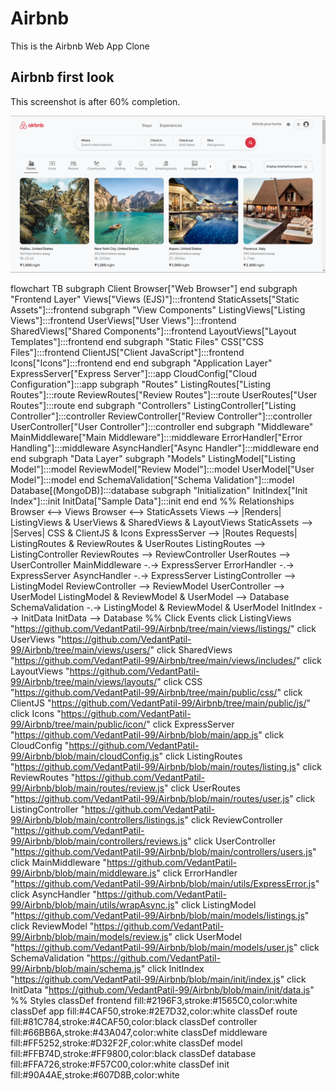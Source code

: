 # Airbnb

This is the Airbnb Web App Clone

## Airbnb first look

This screenshot is after 60% completion.

![Airbnb first look](public/icon/Airbnb_firstlook.png)


flowchart TB
    subgraph Client
        Browser["Web Browser"]
    end
    subgraph "Frontend Layer"
        Views["Views (EJS)"]:::frontend
        StaticAssets["Static Assets"]:::frontend 
        subgraph "View Components"
            ListingViews["Listing Views"]:::frontend
            UserViews["User Views"]:::frontend
            SharedViews["Shared Components"]:::frontend
            LayoutViews["Layout Templates"]:::frontend
        end
        subgraph "Static Files"
            CSS["CSS Files"]:::frontend
            ClientJS["Client JavaScript"]:::frontend
            Icons["Icons"]:::frontend
        end
    end
    subgraph "Application Layer"
        ExpressServer["Express Server"]:::app
        CloudConfig["Cloud Configuration"]:::app
        subgraph "Routes"
            ListingRoutes["Listing Routes"]:::route
            ReviewRoutes["Review Routes"]:::route
            UserRoutes["User Routes"]:::route
        end
        subgraph "Controllers"
            ListingController["Listing Controller"]:::controller
            ReviewController["Review Controller"]:::controller
            UserController["User Controller"]:::controller
        end
        subgraph "Middleware"
            MainMiddleware["Main Middleware"]:::middleware
            ErrorHandler["Error Handling"]:::middleware
            AsyncHandler["Async Handler"]:::middleware
        end
    end
    subgraph "Data Layer"
        subgraph "Models"
            ListingModel["Listing Model"]:::model
            ReviewModel["Review Model"]:::model
            UserModel["User Model"]:::model
        end 
        SchemaValidation["Schema Validation"]:::model
        Database[(MongoDB)]:::database
        subgraph "Initialization"
            InitIndex["Init Index"]:::init
            InitData["Sample Data"]:::init
        end
    end
    %% Relationships
    Browser <--> Views
    Browser <--> StaticAssets
    Views --> |Renders| ListingViews & UserViews & SharedViews & LayoutViews
    StaticAssets --> |Serves| CSS & ClientJS & Icons
    ExpressServer --> |Routes Requests| ListingRoutes & ReviewRoutes & UserRoutes
    ListingRoutes --> ListingController
    ReviewRoutes --> ReviewController
    UserRoutes --> UserController
    MainMiddleware -.-> ExpressServer
    ErrorHandler -.-> ExpressServer
    AsyncHandler -.-> ExpressServer
    ListingController --> ListingModel
    ReviewController --> ReviewModel
    UserController --> UserModel
    ListingModel & ReviewModel & UserModel --> Database
    SchemaValidation -.-> ListingModel & ReviewModel & UserModel
    InitIndex --> InitData
    InitData --> Database
    %% Click Events
    click ListingViews "https://github.com/VedantPatil-99/Airbnb/tree/main/views/listings/"
    click UserViews "https://github.com/VedantPatil-99/Airbnb/tree/main/views/users/"
    click SharedViews "https://github.com/VedantPatil-99/Airbnb/tree/main/views/includes/"
    click LayoutViews "https://github.com/VedantPatil-99/Airbnb/tree/main/views/layouts/"
    click CSS "https://github.com/VedantPatil-99/Airbnb/tree/main/public/css/"
    click ClientJS "https://github.com/VedantPatil-99/Airbnb/tree/main/public/js/"
    click Icons "https://github.com/VedantPatil-99/Airbnb/tree/main/public/icon/"
    click ExpressServer "https://github.com/VedantPatil-99/Airbnb/blob/main/app.js"
    click CloudConfig "https://github.com/VedantPatil-99/Airbnb/blob/main/cloudConfig.js"
    click ListingRoutes "https://github.com/VedantPatil-99/Airbnb/blob/main/routes/listing.js"
    click ReviewRoutes "https://github.com/VedantPatil-99/Airbnb/blob/main/routes/review.js"
    click UserRoutes "https://github.com/VedantPatil-99/Airbnb/blob/main/routes/user.js"
    click ListingController "https://github.com/VedantPatil-99/Airbnb/blob/main/controllers/listings.js"
    click ReviewController "https://github.com/VedantPatil-99/Airbnb/blob/main/controllers/reviews.js"
    click UserController "https://github.com/VedantPatil-99/Airbnb/blob/main/controllers/users.js"
    click MainMiddleware "https://github.com/VedantPatil-99/Airbnb/blob/main/middleware.js"
    click ErrorHandler "https://github.com/VedantPatil-99/Airbnb/blob/main/utils/ExpressError.js"
    click AsyncHandler "https://github.com/VedantPatil-99/Airbnb/blob/main/utils/wrapAsync.js"
    click ListingModel "https://github.com/VedantPatil-99/Airbnb/blob/main/models/listings.js"
    click ReviewModel "https://github.com/VedantPatil-99/Airbnb/blob/main/models/review.js"
    click UserModel "https://github.com/VedantPatil-99/Airbnb/blob/main/models/user.js"
    click SchemaValidation "https://github.com/VedantPatil-99/Airbnb/blob/main/schema.js"
    click InitIndex "https://github.com/VedantPatil-99/Airbnb/blob/main/init/index.js"
    click InitData "https://github.com/VedantPatil-99/Airbnb/blob/main/init/data.js"
    %% Styles
    classDef frontend fill:#2196F3,stroke:#1565C0,color:white
    classDef app fill:#4CAF50,stroke:#2E7D32,color:white
    classDef route fill:#81C784,stroke:#4CAF50,color:black
    classDef controller fill:#66BB6A,stroke:#43A047,color:white
    classDef middleware fill:#FF5252,stroke:#D32F2F,color:white
    classDef model fill:#FFB74D,stroke:#FF9800,color:black
    classDef database fill:#FFA726,stroke:#F57C00,color:white
    classDef init fill:#90A4AE,stroke:#607D8B,color:white
